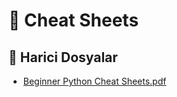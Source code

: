 # 🤸‍ Cheat Sheets


<!--Index-->

## 📂 Harici Dosyalar

- [Beginner Python Cheat Sheets.pdf](./Beginner%20Python%20Cheat%20Sheets.pdf)

<!--Index-->
